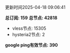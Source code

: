 更新时间2025-04-18 09:06:41

**总订阅: 159**
**总节点: 42818**
- vless节点: 15305
- hysteria2节点: 2

**google ping有效节点: 390**
